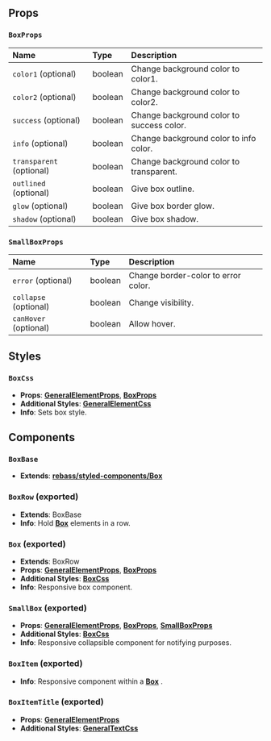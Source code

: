 ## Props

### `BoxProps`
| Name | Type | Description                                                          |
| :--- | :--- | :------------------------------------------------------------------- |
| `color1` (optional) | boolean | Change background color to color1.
| `color2` (optional) | boolean | Change background color to color2.
| `success` (optional) | boolean | Change background color to success color.
| `info` (optional) | boolean | Change background color to info color.
| `transparent` (optional) | boolean | Change background color to transparent.
| `outlined` (optional) | boolean | Give box outline.
| `glow` (optional) | boolean | Give box border glow.
| `shadow` (optional) | boolean | Give box shadow.

### `SmallBoxProps`
| Name | Type | Description                                                          |
| :--- | :--- | :------------------------------------------------------------------- |
| `error` (optional) | boolean | Change border-color to error color.
| `collapse` (optional) | boolean | Change visibility.
| `canHover` (optional) | boolean | Allow hover.

## Styles

### `BoxCss`
- **Props**: [**GeneralElementProps**](/docs/dev-docs/frontend/components/general-interfaces#generalelementprops-exported), [**BoxProps**](/docs/dev-docs/frontend/components/atoms/Box#boxprops)
- **Additional Styles**: [**GeneralElementCss**](/docs/dev-docs/frontend/components/general-interfaces#generalelementcss-exported)
- **Info**: Sets box style.

## Components

### `BoxBase`
- **Extends**: [**rebass/styled-components/Box**](https://rebassjs.org/box)

### `BoxRow` (exported)
- **Extends**: BoxBase
- **Info**: Hold [**Box**](/docs/dev-docs/frontend/components/atoms/Box#box-exported) elements in a row.

### `Box` (exported)
- **Extends**: BoxRow
- **Props**: [**GeneralElementProps**](/docs/dev-docs/frontend/components/general-interfaces#generalelementprops-exported), [**BoxProps**](/docs/dev-docs/frontend/components/atoms/Box#boxprops)
- **Additional Styles**: [**BoxCss**](/docs/dev-docs/frontend/components/atoms/Box#boxcss)
- **Info**: Responsive box component.

### `SmallBox` (exported)
- **Props**: [**GeneralElementProps**](/docs/dev-docs/frontend/components/general-interfaces#generalelementprops-exported), [**BoxProps**](/docs/dev-docs/frontend/components/atoms/Box#boxprops), [**SmallBoxProps**](/docs/dev-docs/frontend/components/atoms/Box#smallboxprops)
- **Additional Styles**: [**BoxCss**](/docs/dev-docs/frontend/components/atoms/Box#boxcss)
- **Info**: Responsive collapsible component for notifying purposes.

### `BoxItem` (exported)
- **Info**: Responsive component within a [**Box**](/docs/dev-docs/frontend/components/atoms/Box#box-exported) .

### `BoxItemTitle` (exported)
- **Props**: [**GeneralElementProps**](/docs/dev-docs/frontend/components/general-interfaces#generalelementprops-exported)
- **Additional Styles**: [**GeneralTextCss**](/docs/dev-docs/frontend/components/atoms/Typography#generaltextcss-exported)
